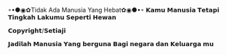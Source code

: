 ◦•●◉✿Tidak Ada Manusia Yang Hebat✿◉●•◦
𝗞𝗮𝗺𝘂 𝗠𝗮𝗻𝘂𝘀𝗶𝗮 𝗧𝗲𝘁𝗮𝗽𝗶 𝗧𝗶𝗻𝗴𝗸𝗮𝗵 𝗟𝗮𝗸𝘂𝗺𝘂 𝗦𝗲𝗽𝗲𝗿𝘁𝗶 𝗛𝗲𝘄𝗮𝗻

𝗖𝗼𝗽𝘆𝗿𝗶𝗴𝗵𝘁/𝗦𝗲𝘁𝗶𝗮𝗷𝗶

𝗝𝗮𝗱𝗶𝗹𝗮𝗵 𝗠𝗮𝗻𝘂𝘀𝗶𝗮 𝗬𝗮𝗻𝗴 𝗯𝗲𝗿𝗴𝘂𝗻𝗮 𝗕𝗮𝗴𝗶 𝗻𝗲𝗴𝗮𝗿𝗮 𝗱𝗮𝗻 𝗞𝗲𝗹𝘂𝗮𝗿𝗴𝗮 𝗺𝘂

